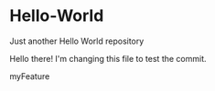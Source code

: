 # Hello-World
Just another Hello World repository

Hello there!
I'm changing this file to test the commit.

myFeature